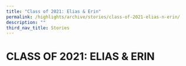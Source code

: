 ```yaml
---
title: "Class of 2021: Elias & Erin"
permalink: /highlights/archive/stories/class-of-2021-elias-n-erin/
description: ""
third_nav_title: Stories
---
```

# CLASS OF 2021: ELIAS & ERIN

